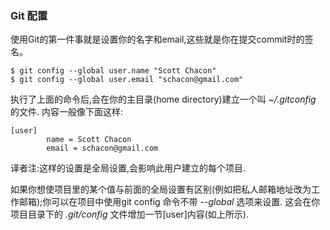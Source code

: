 ### Git 配置 ###

使用Git的第一件事就是设置你的名字和email,这些就是你在提交commit时的签名。

    $ git config --global user.name "Scott Chacon"
    $ git config --global user.email "schacon@gmail.com"


执行了上面的命令后,会在你的主目录(home directory)建立一个叫 *~/.gitconfig*  的文件.
内容一般像下面这样:

    [user]
            name = Scott Chacon
            email = schacon@gmail.com

译者注:这样的设置是全局设置,会影响此用户建立的每个项目.
            

如果你想使项目里的某个值与前面的全局设置有区别(例如把私人邮箱地址改为工作邮箱);你可以在项目中使用git config 命令不带 *--global* 选项来设置. 这会在你项目目录下的 *.git/config* 文件增加一节[user]内容(如上所示).
